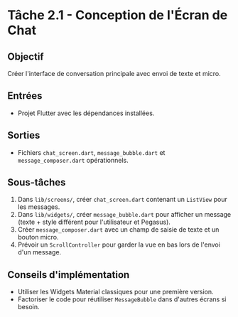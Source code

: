 # Tâche 2.1 - Conception de l'Écran de Chat

## Objectif
Créer l'interface de conversation principale avec envoi de texte et micro.

## Entrées
- Projet Flutter avec les dépendances installées.

## Sorties
- Fichiers `chat_screen.dart`, `message_bubble.dart` et `message_composer.dart` opérationnels.

## Sous-tâches
1. Dans `lib/screens/`, créer `chat_screen.dart` contenant un `ListView` pour les messages.
2. Dans `lib/widgets/`, créer `message_bubble.dart` pour afficher un message (texte + style différent pour l'utilisateur et Pegasus).
3. Créer `message_composer.dart` avec un champ de saisie de texte et un bouton micro.
4. Prévoir un `ScrollController` pour garder la vue en bas lors de l'envoi d'un message.

## Conseils d'implémentation
- Utiliser les Widgets Material classiques pour une première version.
- Factoriser le code pour réutiliser `MessageBubble` dans d'autres écrans si besoin.
